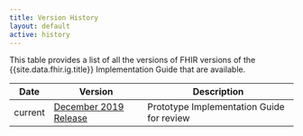 ```yaml
---
title: Version History
layout: default
active: history
---
```


This table provides a list of all the versions of FHIR versions of the {{site.data.fhir.ig.title}} Implementation Guide that are available.

|Date|Version|Description|
|---|---|---|
|current|[December 2019 Release](https://github.com/nhsconnect/FHIR-R4-Core-IG-Prototype)|Prototype Implementation Guide for review|
